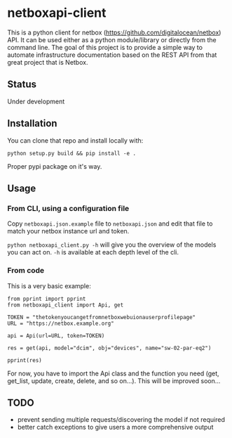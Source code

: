# netboxapi-client

This is a python client for netbox (https://github.com/digitalocean/netbox) API. It can be used either as a python module/library or directly from the command line.
The goal of this project is to provide a simple way to automate infrastructure documentation based on the REST API from that great project that is Netbox.

## Status

Under development

## Installation

You can clone that repo and install locally with:

	python setup.py build && pip install -e .

Proper pypi package on it's way.

## Usage

### From CLI, using a configuration file

Copy `netboxapi.json.example` file to `netboxapi.json` and edit that file to match your netbox instance url and token.

`python netboxapi_client.py -h` will give you the overview of the models you can act on. `-h` is available at each depth level of the cli.

### From code

This is a very basic example:

	from pprint import pprint
	from netboxapi_client import Api, get

	TOKEN = "thetokenyoucangetfromnetboxwebuionauserprofilepage"
	URL = "https://netbox.example.org"

	api = Api(url=URL, token=TOKEN)

	res = get(api, model="dcim", obj="devices", name="sw-02-par-eq2")

	pprint(res)

For now, you have to import the Api class and the function you need (get, get_list, update, create, delete, and so on...). This will be improved soon...

## TODO

- prevent sending multiple requests/discovering the model if not required
- better catch exceptions to give users a more comprehensive output
